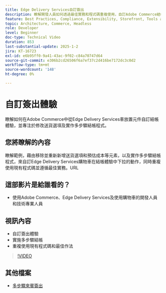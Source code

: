 ```yaml
---
title: Edge Delivery Services自訂簽出
description: 瞭解開發人員如何透過最佳實務和程式碼重複使用，自訂Adobe Commerce結帳，包括傳送選項和多步驟結帳。​URL
feature: Best Practices, Compliance, Extensibility, Storefront, Tools and External Services
topic: Architecture, Commerce, Headless
role: Developer
level: Beginner
doc-type: Technical Video
duration: 853
last-substantial-update: 2025-1-2
jira: KT-16723
exl-id: e6b95ff0-9a41-43ac-9f02-c84a70747d64
source-git-commit: e306b2cd26506f6a7ef37c2d416be7172dc3c0d2
workflow-type: tm+mt
source-wordcount: '148'
ht-degree: 0%

---
```


# 自訂簽出體驗

瞭解如何在Adobe Commerce中從Edge Delivery Services車放置元件自訂結帳體驗，並專注於修改送貨選項及實作多步驟結帳程式。

## 您將瞭解的內容

瞭解範例，藉由移除並重新新增送貨選項和預估成本等元素，以及實作多步驟結帳程式，來自訂Edge Delivery Services購物車在結帳體驗中下拉的動作，同時重複使用現有程式碼並遵循最佳實務。&#x200B;URL

## 這部影片是給誰看的？

* 使用Adobe Commerce、Edge Delivery Services及使用購物車的開發人員和技術專業人員

## 視訊內容

* 自訂簽出體驗&#x200B;
* 實施多步驟結帳&#x200B;
* 重複使用現有程式碼和最佳作法

>[!VIDEO](https://video.tv.adobe.com/v/3442650?learn=on)

## 其他檔案

* [多步驟來賓簽出](https://experienceleague.adobe.com/developer/commerce/storefront/dropins/checkout/tutorials/multi-step/)

